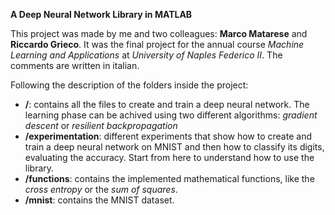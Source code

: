 <b>A Deep Neural Network Library in MATLAB</b>

This project was made by me and two colleagues: <b>Marco Matarese</b> and <b>Riccardo Grieco</b>. It was the final project for the annual course <i>Machine Learning and Applications</i> at <i>University of Naples Federico II</i>. The comments are written in italian.

Following the description of the folders inside the project:
<ul>
  <li><b>/</b>: contains all the files to create and train a deep neural network. The learning phase can be achived using two different algorithms: <i>gradient descent</i> or <i>resilient backpropagation</i></li>
  <li><b>/experimentation</b>: different experiments that show how to create and train a deep neural network on MNIST and then how to classify its digits, evaluating the accuracy. Start from here to understand how to use the library.</li>
  <li><b>/functions</b>: contains the implemented mathematical functions, like the <i>cross entropy</i> or the <i>sum of squares</i>. </li>
  <li><b>/mnist</b>: contains the MNIST dataset.</li>
</ul>
